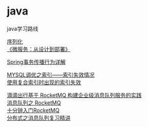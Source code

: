 # java
java学习路线


<a href="https://www.ibm.com/developerworks/cn/java/j-lo-serial/" target="_blank">序列化 </a><br/>
<a href="https://github.com/DocsHome/microservices" target="_blank">《微服务：从设计到部署》 </a><br/>

<a href="https://juejin.im/entry/5a8fe57e5188255de201062b" target="_blank">Spring事务传播行为详解 </a><br/>

<a href="https://www.jianshu.com/p/9c9a0057221f" target="_blank">MYSQL调优之索引——索引失效情况 </a><br/>
<a href="http://www.ligen.pro/2018/02/05/%E4%BD%BF%E7%94%A8%E5%A4%8D%E5%90%88%E7%B4%A2%E5%BC%95%E6%97%B6%E5%87%BA%E7%8E%B0%E7%9A%84%E7%B4%A2%E5%BC%95%E5%A4%B1%E6%95%88/" target="_blank">使用复合索引时出现的索引失效 </a><br/>


<a href="https://www.infoq.cn/article/dXJ3EYIp*WaHfmVwlMeu" target="_blank">滴滴出行基于 RocketMQ 构建企业级消息队列服务的实践</a><br/>
<a href="https://juejin.im/post/5af02571f265da0b9e64fcfd" target="_blank">消息队列之 RocketMQ</a><br/>
<a href="https://juejin.im/post/5af02571f265da0b9e64fcfd" target="_blank">十分钟入门RocketMQ</a><br/>
<a href="https://mp.weixin.qq.com/s/2rI3kT1CXD_m8QxKBn7T8Q" target="_blank">分布式之消息队列复习精讲</a><br/>
